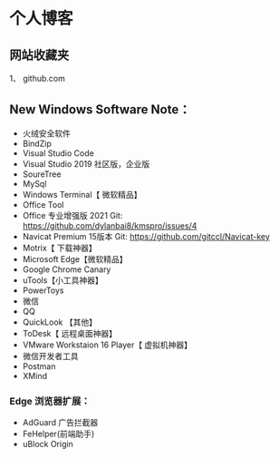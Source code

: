 # 个人博客
## 网站收藏夹
1、 github.com
## New Windows Software Note：
+ 火绒安全软件
+ BindZip
+ Visual Studio Code
+ Visual Studio 2019 社区版，企业版
+ SoureTree 
+ MySql
+ Windows Terminal【 微软精品】
+ Office Tool 
+ Office 专业增强版 2021 Git: https://github.com/dylanbai8/kmspro/issues/4 
+ Navicat Premium 15版本 Git: https://github.com/gitccl/Navicat-key
+ Motrix【 下载神器】
+ Microsoft Edge【微软精品】
+ Google Chrome Canary
+ uTools【小工具神器】
+ PowerToys
+ 微信
+ QQ
+ QuickLook 【其他】
+ ToDesk【 远程桌面神器】
+ VMware Workstaion 16 Player【 虚拟机神器】
+ 微信开发者工具
+ Postman
+ XMind

### Edge 浏览器扩展：
+ AdGuard 广告拦截器
+ FeHelper(前端助手)
+ uBlock Origin
